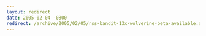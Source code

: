 ```yaml
---
layout: redirect
date: 2005-02-04 -0800
redirect: /archive/2005/02/05/rss-bandit-13x-wolverine-beta-available.aspx/
---
```

